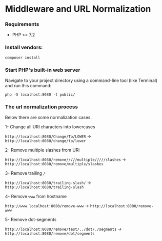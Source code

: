 
# Middleware and URL Normalization

### Requirements

- PHP >= 7.2

### Install vendors:
```
composer install
```

### Start PHP's built-in web server

Navigate to your project directory using a command-line tool (like Terminal) and run this command:

```
php -S localhost:8080 -t public/
```

### The url normalization process

Below there are some normalization cases.

1- Change all URI characters into lowercases

 `http://localhost:8080/Change/To/LOWER` -> `http://localhost:8080/change/to/lower`
 
2- Remove multiple slashes from URI

 `http://localhost:8080/remove/////multiple/////slashes` -> `http://localhost:8080/remove/multiple/slashes`
 
3- Remove trailing `/`

 `http://localhost:8080/trailing-slash/` -> `http://localhost:8080/trailing-slash`
 
4- Remove `www` from hostname

 `http://www.localhost:8080/remove-www` -> `http://localhost:8080/remove-www`
 
5- Remove dot-segments

 `http://localhost:8080/remove/test/../dot/./segments` -> `http://localhost:8080/remove/dot/segments`
